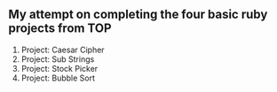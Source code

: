 ## My attempt on completing the four basic ruby projects from TOP

1. Project: Caesar Cipher
2. Project: Sub Strings
3. Project: Stock Picker
4. Project: Bubble Sort
